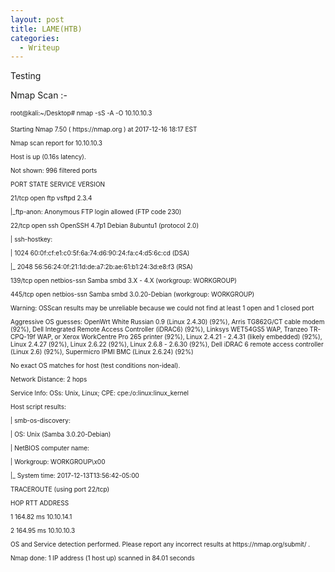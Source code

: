 ```yaml
---
layout: post
title: LAME(HTB)
categories:
  - Writeup
---
```

Testing

Nmap Scan :-
<p Class="message">
<font size="-2">
  <p>root@kali:~/Desktop# nmap -sS -A -O 10.10.10.3</p>

<p>Starting Nmap 7.50 ( https://nmap.org ) at 2017-12-16 18:17 EST</p>

<p>Nmap scan report for 10.10.10.3</p>

<p>Host is up (0.16s latency).</p>

<p>Not shown: 996 filtered ports</p>

<p>PORT STATE SERVICE VERSION</p>

<p>21/tcp open ftp vsftpd 2.3.4</p>

<p>|_ftp-anon: Anonymous FTP login allowed (FTP code 230)</p>

<p>22/tcp open ssh OpenSSH 4.7p1 Debian 8ubuntu1 (protocol 2.0)</p>

<p>| ssh-hostkey:</p>

<p>| 1024 60:0f:cf:e1:c0:5f:6a:74:d6:90:24:fa:c4:d5:6c:cd (DSA)</p>

<p>|_ 2048 56:56:24:0f:21:1d:de:a7:2b:ae:61:b1:24:3d:e8:f3 (RSA)</p>

<p>139/tcp open netbios-ssn Samba smbd 3.X - 4.X (workgroup: WORKGROUP)</p>

<p>445/tcp open netbios-ssn Samba smbd 3.0.20-Debian (workgroup: WORKGROUP)</p>

<p>Warning: OSScan results may be unreliable because we could not find at least 1 open and 1 closed port</p>

<p>Aggressive OS guesses: OpenWrt White Russian 0.9 (Linux 2.4.30) (92%), Arris TG862G/CT cable modem (92%), Dell Integrated Remote Access Controller (iDRAC6) (92%), Linksys WET54GS5 WAP, Tranzeo TR-CPQ-19f WAP, or Xerox WorkCentre Pro 265 printer (92%), Linux 2.4.21 - 2.4.31 (likely embedded) (92%), Linux 2.4.27 (92%), Linux 2.6.22 (92%), Linux 2.6.8 - 2.6.30 (92%), Dell iDRAC 6 remote access controller (Linux 2.6) (92%), Supermicro IPMI BMC (Linux 2.6.24) (92%)</p>

<p>No exact OS matches for host (test conditions non-ideal).</p>

<p>Network Distance: 2 hops</p>

<p>Service Info: OSs: Unix, Linux; CPE: cpe:/o:linux:linux_kernel</p>

<p>Host script results:</p>

<p>| smb-os-discovery:</p>

<p>| OS: Unix (Samba 3.0.20-Debian)</p>

<p>| NetBIOS computer name:</p>

<p>| Workgroup: WORKGROUP\x00</p>

<p>|_ System time: 2017-12-13T13:56:42-05:00</p>

<p>TRACEROUTE (using port 22/tcp)</p>

<p>HOP RTT ADDRESS</p>

<p>1 164.82 ms 10.10.14.1</p>

<p>2 164.95 ms 10.10.10.3</p>

<p>OS and Service detection performed. Please report any incorrect results at https://nmap.org/submit/ .</p>

<p>Nmap done: 1 IP address (1 host up) scanned in 84.01 seconds</p>
</font>
<p Class="message">
